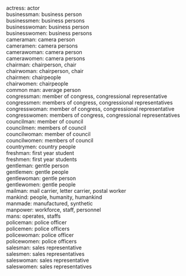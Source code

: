 actress: actor  
businessman: business person  
businessmen: business persons  
businesswoman: business person  
businesswomen: business persons  
cameraman: camera person  
cameramen: camera persons  
camerawoman: camera person  
camerawomen: camera persons  
chairman: chairperson, chair  
chairwoman: chairperson, chair  
chairmen: chairpeople  
chairwomen: chairpeople  
common man:  average person  
congressman: member of congress, congressional representative  
congressmen: members of congress, congressional representatives  
congresswoman: member of congress, congressional representative  
congresswomen: members of congress, congressional representatives  
councilman: member of council  
councilmen: members of council  
councilwoman: member of council  
councilwomen: members of council  
countrymen: country people  
freshman: first year student  
freshmen: first year students  
gentleman: gentle person  
gentlemen: gentle people  
gentlewoman: gentle person  
gentlewomen: gentle people  
mailman: mail carrier, letter carrier, postal worker  
mankind: people, humanity, humankind  
manmade: manufactured, synthetic  
manpower: workforce, staff, personnel  
mans: operates, staffs  
policeman: police officer  
policemen: police officers  
policewoman: police officer  
policewomen: police officers  
salesman: sales representative  
salesmen: sales representatives  
saleswoman: sales representative  
saleswomen: sales representatives  